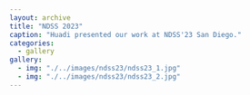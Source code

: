 ```yaml
---
layout: archive
title: "NDSS 2023"
caption: "Huadi presented our work at NDSS'23 San Diego."
categories: 
  - gallery
gallery:
  - img: "./../images/ndss23/ndss23_1.jpg"
  - img: "./../images/ndss23/ndss23_2.jpg"
---
```

